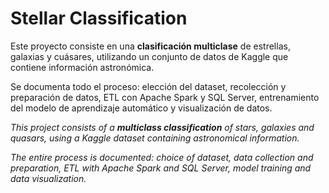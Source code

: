 # Stellar Classification

Este proyecto consiste en una **clasificación multiclase** de estrellas, galaxias y cuásares, utilizando un conjunto de datos de Kaggle que contiene información astronómica.

Se documenta todo el proceso: elección del dataset, recolección y preparación de datos, ETL con Apache Spark y SQL Server, entrenamiento del modelo de aprendizaje automático y visualización de datos.

*This project consists of a **multiclass classification** of stars, galaxies and quasars, using a Kaggle dataset containing astronomical information.*

*The entire process is documented: choice of dataset, data collection and preparation, ETL with Apache Spark and SQL Server, model training and data visualization.*
